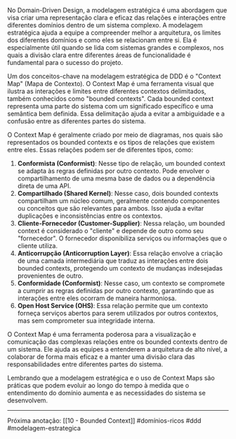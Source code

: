 No Domain-Driven Design, a modelagem estratégica é uma abordagem que visa criar uma representação clara e eficaz das relações e interações entre diferentes domínios dentro de um sistema complexo. A modelagem estratégica ajuda a equipe a compreender melhor a arquitetura, os limites dos diferentes domínios e como eles se relacionam entre si. Ela é especialmente útil quando se lida com sistemas grandes e complexos, nos quais a divisão clara entre diferentes áreas de funcionalidade é fundamental para o sucesso do projeto.

Um dos conceitos-chave na modelagem estratégica de DDD é o "Context Map" (Mapa de Contexto). O Context Map é uma ferramenta visual que ilustra as interações e limites entre diferentes contextos delimitados, também conhecidos como "bounded contexts". Cada bounded context representa uma parte do sistema com um significado específico e uma semântica bem definida. Essa delimitação ajuda a evitar a ambiguidade e a confusão entre as diferentes partes do sistema.

O Context Map é geralmente criado por meio de diagramas, nos quais são representados os bounded contexts e os tipos de relações que existem entre eles. Essas relações podem ser de diferentes tipos, como:

1. **Conformista (Conformist)**: Nesse tipo de relação, um bounded context se adapta às regras definidas por outro contexto. Pode envolver o compartilhamento de uma mesma base de dados ou a dependência direta de uma API.
2. **Compartilhado (Shared Kernel)**: Nesse caso, dois bounded contexts compartilham um núcleo comum, geralmente contendo componentes ou conceitos que são relevantes para ambos. Isso ajuda a evitar duplicações e inconsistências entre os contextos.
3. **Cliente-Fornecedor (Customer-Supplier)**: Nessa relação, um bounded context é considerado o "cliente" e depende de outro como seu "fornecedor". O fornecedor disponibiliza serviços ou informações que o cliente utiliza.
4. **Anticorrupção (Anticorruption Layer)**: Essa relação envolve a criação de uma camada intermediária que traduz as interações entre dois bounded contexts, protegendo um contexto de mudanças indesejadas provenientes de outro.
5. **Conformidade (Conformist)**: Nesse caso, um contexto se compromete a cumprir as regras definidas por outro contexto, garantindo que as interações entre eles ocorram de maneira harmoniosa.
6. **Open Host Service (OHS)**: Essa relação permite que um contexto forneça serviços abertos para serem utilizados por outros contextos, mas sem comprometer sua integridade interna.
    

O Context Map é uma ferramenta poderosa para a visualização e comunicação das complexas relações entre os bounded contexts dentro de um sistema. Ele ajuda as equipes a entenderem a arquitetura de alto nível, a colaborar de forma mais eficaz e a manter uma divisão clara das responsabilidades entre diferentes partes do sistema.

Lembrando que a modelagem estratégica e o uso de Context Maps são práticas que podem evoluir ao longo do tempo à medida que o entendimento do domínio aumenta e as necessidades do sistema se desenvolvem.

---
Próxima anotação: [[10 - Bounded Context]]
#domínios-ricos #ddd #modelagem-estrategica 